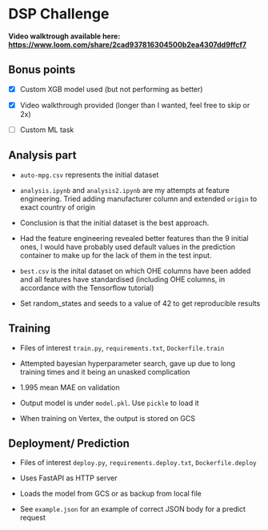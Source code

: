 # DSP Challenge

**Video walktrough available here: https://www.loom.com/share/2cad937816304500b2ea4307dd9ffcf7**

## Bonus points

- [x] Custom XGB model used (but not performing as better)

- [x] Video walkthrough provided (longer than I wanted, feel free to skip or 2x)

- [ ] Custom ML task

## Analysis part

- `auto-mpg.csv` represents the initial dataset

- `analysis.ipynb` and `analysis2.ipynb` are my attempts at feature engineering. Tried adding manufacturer column and extended `origin` to exact country of origin

- Conclusion is that the initial dataset is the best approach.

- Had the feature engineering revealed better features than the 9 initial ones, I would have probably used default values in the prediction container to make up for the lack of them in the test input.

- `best.csv` is the inital dataset on which OHE columns have been added and all features have standardised (including OHE columns, in accordance with the Tensorflow tutorial)

- Set random_states and seeds to a value of 42 to get reproducible results

## Training

- Files of interest `train.py`, `requirements.txt`, `Dockerfile.train`

- Attempted bayesian hyperparameter search, gave up due to long training times and it being an unasked complication

- 1.995 mean MAE on validation

- Output model is under `model.pkl`. Use `pickle` to load it

- When training on Vertex, the output is stored on GCS

## Deployment/ Prediction

- Files of interest `deploy.py`, `requirements.deploy.txt`, `Dockerfile.deploy`

- Uses FastAPI as HTTP server

- Loads the model from GCS or as backup from local file

- See `example.json` for an example of correct JSON body for a predict request
